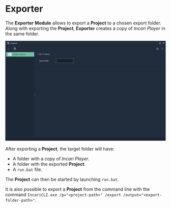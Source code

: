 # Exporter

The **Exporter** **Module** allows to export a **Project** to a chosen export folder. Along with exporting the **Project**, **Exporter** creates a copy of _Incari Player_ in the same folder.

![](../.gitbook/assets/exporter-module.png)

After exporting a **Project**, the target folder will have:

* A folder with a copy of _Incari Player_.
* A folder with the exported **Project**.
* A `run.bat` file.

The **Project** can then be started by launching `run.bat`.

It is also possible to export a **Project** from the command line with the command `IncariCLI.exe /p="<project-path>" /export /output="<export-folder-path>"`.

